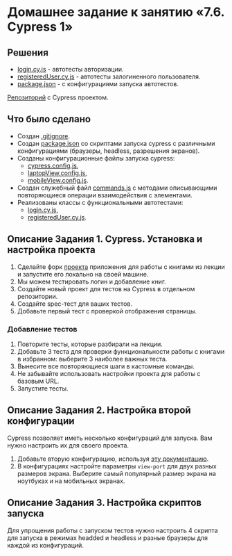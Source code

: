 # Домашнее задание к занятию «7.6. Cypress 1»

## Решения
* <a href="https://github.com/Nephedov/jsaqa-code-Nephedov93/blob/main/7.6/cypress/e2e/booksApp/login.cy.js">login.cy.js</a> - автотесты авторизации.
* <a href="https://github.com/Nephedov/jsaqa-code-Nephedov93/blob/main/7.6/cypress/e2e/booksApp/registeredUser.cy.js">registeredUser.cy.js</a> - автотесты залогиненного пользователя.
* <a href="https://github.com/Nephedov/jsaqa-code-Nephedov93/blob/main/7.6/package.json">package.json</a> - с конфигурациями запуска автотестов.

<a href="https://github.com/Nephedov/jsaqa-code-Nephedov93/tree/main/7.6">Репозиторий</a> с Cypress проектом.

## Что было сделано
* Создан <a href="https://github.com/Nephedov/jsaqa-code-Nephedov93/blob/main/7.6/.gitignore">.gitignore</a>.
* Создан <a href="https://github.com/Nephedov/jsaqa-code-Nephedov93/blob/main/7.6/package.json">package.json</a>
со скриптами запуска cypress с различными конфигурациями (браузеры, headless, разрешения экранов).
* Созданы конфигурационные файлы запуска cypress:
  * <a href="https://github.com/Nephedov/jsaqa-code-Nephedov93/blob/main/7.6/cypress.config.js">cypress.config.js</a>,
  * <a href="https://github.com/Nephedov/jsaqa-code-Nephedov93/blob/main/7.6/laptopView.config.js">laptopView.config.js</a>,
  * <a href="https://github.com/Nephedov/jsaqa-code-Nephedov93/blob/main/7.6/mobileView.config.js">mobileView.config.js</a>.
* Создан служебный файл <a href="https://github.com/Nephedov/jsaqa-code-Nephedov93/blob/main/7.6/cypress/support/commands.js">commands.js</a> с методами описывающими повторяющиеся операции взаимодействия с элементами.
* Реализованы классы с функциональными автотестами:
  * <a href="https://github.com/Nephedov/jsaqa-code-Nephedov93/blob/main/7.6/cypress/e2e/booksApp/login.cy.js">login.cy.js</a>,
  * <a href="https://github.com/Nephedov/jsaqa-code-Nephedov93/blob/main/7.6/cypress/e2e/booksApp/registeredUser.cy.js">registeredUser.cy.js</a>.

## Описание Задания 1. Cypress. Установка и настройка проекта

1. Сделайте форк [проекта](https://github.com/netology-code/jsaqa-code/tree/main/booksApp) приложения для работы с книгами из лекции и запустите его локально на своей машине.
2. Мы можем тестировать логин и добавление книг.
3. Создайте новый проект для тестов на Cypress в отдельном репозитории.
4. Создайте spec-тест для ваших тестов.
5. Добавьте первый тест с проверкой отображения страницы.

  ### Добавление тестов

1. Повторите тесты, которые разбирали на лекции.
2. Добавьте 3 теста для проверки функциональности работы с книгами в избранном: выберите 3 наиболее важных теста.
3. Вынесите все повторяющиеся шаги в кастомные команды.
4. Не забывайте использовать настройки проекта для работы с базовым URL.
5. Запустите тесты. 


## Описание Задания 2. Настройка второй конфигурации

Cypress позволяет иметь несколько конфигураций для запуска. Вам нужно настроить их для своего проекта.

1. Добавьте вторую конфигурацию, используя [эту документацию](https://docs.cypress.io/guides/guides/environment-variables#Option-2-cypress-env-json).
2. В конфигурациях настройте параметры `view-port` для двух разных размеров экрана. Выберите самый популярный размер экрана на ноутбуках и на мобильных экранах.

## Описание Задания 3. Настройка скриптов запуска

Для упрощения работы с запуском тестов нужно настроить 4 скрипта для запуска в режимах headded и headless и разные браузеры для каждой из конфигураций.
